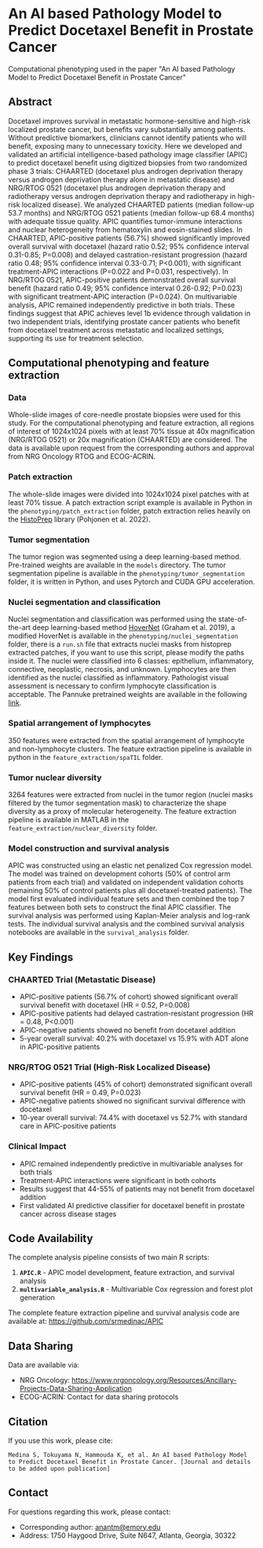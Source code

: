 # An AI based Pathology Model to Predict Docetaxel Benefit in Prostate Cancer

Computational phenotyping used in the paper "An AI based Pathology Model to Predict Docetaxel Benefit in Prostate Cancer"

## Abstract

Docetaxel improves survival in metastatic hormone-sensitive and high-risk localized prostate cancer, but benefits vary substantially among patients. Without predictive biomarkers, clinicians cannot identify patients who will benefit, exposing many to unnecessary toxicity. Here we developed and validated an artificial intelligence-based pathology image classifier (APIC) to predict docetaxel benefit using digitized biopsies from two randomized phase 3 trials: CHAARTED (docetaxel plus androgen deprivation therapy versus androgen deprivation therapy alone in metastatic disease) and NRG/RTOG 0521 (docetaxel plus androgen deprivation therapy and radiotherapy versus androgen deprivation therapy and radiotherapy in high-risk localized disease). We analyzed CHAARTED patients (median follow-up 53.7 months) and NRG/RTOG 0521 patients (median follow-up 68.4 months) with adequate tissue quality. APIC quantifies tumor-immune interactions and nuclear heterogeneity from hematoxylin and eosin-stained slides. In CHAARTED, APIC-positive patients (56.7%) showed significantly improved overall survival with docetaxel (hazard ratio 0.52; 95% confidence interval 0.31-0.85; P=0.008) and delayed castration-resistant progression (hazard ratio 0.48; 95% confidence interval 0.33-0.71; P<0.001), with significant treatment-APIC interactions (P=0.022 and P=0.031, respectively). In NRG/RTOG 0521, APIC-positive patients demonstrated overall survival benefit (hazard ratio 0.49; 95% confidence interval 0.26-0.92; P=0.023) with significant treatment-APIC interaction (P=0.024). On multivariable analysis, APIC remained independently predictive in both trials. These findings suggest that APIC achieves level 1b evidence through validation in two independent trials, identifying prostate cancer patients who benefit from docetaxel treatment across metastatic and localized settings, supporting its use for treatment selection.

## Computational phenotyping and feature extraction

### Data

Whole-slide images of core-needle prostate biopsies were used for this study. For the computational phenotyping and feature extraction, all regions of interest of 1024x1024 pixels with at least 70% tissue at 40x magnification (NRG/RTOG 0521) or 20x magnification (CHAARTED) are considered. The data is available upon request from the corresponding authors and approval from NRG Oncology RTOG and ECOG-ACRIN.

### Patch extraction

The whole-slide images were divided into 1024x1024 pixel patches with at least 70% tissue. A patch extraction script example is available in Python in the `phenotyping/patch_extraction` folder, patch extraction relies heavily on the [HistoPrep](https://github.com/jopo666/HistoPrep) library (Pohjonen et al. 2022).

### Tumor segmentation

The tumor region was segmented using a deep learning-based method. Pre-trained weights are available in the `models` directory. The tumor segmentation pipeline is available in the `phenotyping/tumor_segmentation` folder, it is written in Python, and uses Pytorch and CUDA GPU acceleration.

### Nuclei segmentation and classification

Nuclei segmentation and classification was performed using the state-of-the-art deep learning-based method [HoverNet](https://github.com/vqdang/hover_net) (Graham et al. 2019), a modified HoverNet is available in the `phenotyping/nuclei_segmentation` folder, there is a `run.sh` file that extracts nuclei masks from histoprep extracted patches, if you want to use this script, please modify the paths inside it. The nuclei were classified into 6 classes: epithelium, inflammatory, connective, neoplastic, necrosis, and unknown. Lymphocytes are then identified as the nuclei classified as inflammatory. Pathologist visual assessment is necessary to confirm lymphocyte classification is acceptable. The Pannuke pretrained weights are available in the following [link](https://drive.google.com/file/d/1SbSArI3KOOWHxRlxnjchO7_MbWzB4lNR/view?usp=sharing).

### Spatial arrangement of lymphocytes

350 features were extracted from the spatial arrangement of lymphocyte and non-lymphocyte clusters. The feature extraction pipeline is available in python in the `feature_extraction/spaTIL` folder.

### Tumor nuclear diversity

3264 features were extracted from nuclei in the tumor region (nuclei masks filtered by the tumor segmentation mask) to characterize the shape diversity as a proxy of molecular heterogeneity. The feature extraction pipeline is available in MATLAB in the `feature_extraction/nuclear_diversity` folder.

### Model construction and survival analysis

APIC was constructed using an elastic net penalized Cox regression model. The model was trained on development cohorts (50% of control arm patients from each trial) and validated on independent validation cohorts (remaining 50% of control patients plus all docetaxel-treated patients). The model first evaluated individual feature sets and then combined the top 7 features between both sets to construct the final APIC classifier. The survival analysis was performed using Kaplan-Meier analysis and log-rank tests. The individual survival analysis and the combined survival analysis notebooks are available in the `survival_analysis` folder.

## Key Findings

### CHAARTED Trial (Metastatic Disease)
- APIC-positive patients (56.7% of cohort) showed significant overall survival benefit with docetaxel (HR = 0.52, P=0.008)
- APIC-positive patients had delayed castration-resistant progression (HR = 0.48, P<0.001)
- APIC-negative patients showed no benefit from docetaxel addition
- 5-year overall survival: 40.2% with docetaxel vs 15.9% with ADT alone in APIC-positive patients

### NRG/RTOG 0521 Trial (High-Risk Localized Disease)
- APIC-positive patients (45% of cohort) demonstrated significant overall survival benefit (HR = 0.49, P=0.023)
- APIC-negative patients showed no significant survival difference with docetaxel
- 10-year overall survival: 74.4% with docetaxel vs 52.7% with standard care in APIC-positive patients

### Clinical Impact
- APIC remained independently predictive in multivariable analyses for both trials
- Treatment-APIC interactions were significant in both cohorts
- Results suggest that 44-55% of patients may not benefit from docetaxel addition
- First validated AI predictive classifier for docetaxel benefit in prostate cancer across disease stages

## Code Availability

The complete analysis pipeline consists of two main R scripts:

1. **`APIC.R`** - APIC model development, feature extraction, and survival analysis
2. **`multivariable_analysis.R`** - Multivariable Cox regression and forest plot generation

The complete feature extraction pipeline and survival analysis code are available at: https://github.com/srmedinac/APIC

## Data Sharing

Data are available via:
- NRG Oncology: https://www.nrgoncology.org/Resources/Ancillary-Projects-Data-Sharing-Application
- ECOG-ACRIN: Contact for data sharing protocols

## Citation

If you use this work, please cite:
```
Medina S, Tokuyama N, Hammouda K, et al. An AI based Pathology Model to Predict Docetaxel Benefit in Prostate Cancer. [Journal and details to be added upon publication]
```

## Contact

For questions regarding this work, please contact:
- Corresponding author: anantm@emory.edu
- Address: 1750 Haygood Drive, Suite N647, Atlanta, Georgia, 30322
